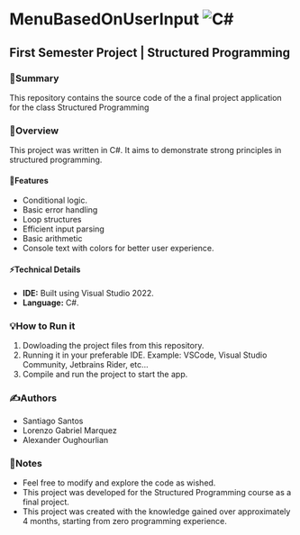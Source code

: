 # MenuBasedOnUserInput ![C#](https://img.shields.io/badge/Language-C%23-purple?logo=c-sharp&logoColor=white)
## First Semester Project | Structured Programming

### 🚀Summary
This repository contains the source code of the a final project application for the class Structured Programming

### 📌Overview 
This project was written in C#. It aims to demonstrate strong principles in structured programming.

#### 🔧Features
  - Conditional logic.
  - Basic error handling
  - Loop structures
  - Efficient input parsing
  - Basic arithmetic
  - Console text with colors for better user experience.
  
#### ⚡Technical Details
- **IDE:** Built using Visual Studio 2022.
- **Language:** C#.

### 💡How to Run it
1. Dowloading the project files from this repository.
2. Running it in your preferable IDE. Example: VSCode, Visual Studio Community, Jetbrains Rider, etc...
3. Compile and run the project to start the app.

### ✍️Authors
- Santiago Santos
- Lorenzo Gabriel Marquez
- Alexander Oughourlian
  
### 📌Notes
- Feel free to modify and explore the code as wished.
- This project was developed for the Structured Programming course as a final project.
- This project was created with the knowledge gained over approximately 4 months, starting from zero programming experience.
